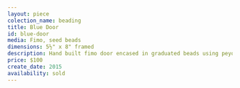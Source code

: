 ```yaml
---
layout: piece
colection_name: beading
title: Blue Door
id: blue-door
media: Fimo, seed beads
dimensions: 5½" x 8" framed
description: Hand built fimo door encased in graduated beads using peyote stitch on floating mat in glassed maple frame two inches in depth.
price: $100
create_date: 2015
availability: sold
---
```

